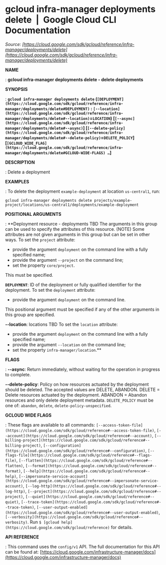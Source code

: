# gcloud infra-manager deployments delete  |  Google Cloud CLI Documentation

*Source: [https://cloud.google.com/sdk/gcloud/reference/infra-manager/deployments/delete](https://cloud.google.com/sdk/gcloud/reference/infra-manager/deployments/delete)*

**NAME**

: **gcloud infra-manager deployments delete - delete deployments**

**SYNOPSIS**

: **`gcloud infra-manager deployments delete` (`[DEPLOYMENT](https://cloud.google.com/sdk/gcloud/reference/infra-manager/deployments/delete#DEPLOYMENT)` : `[--location](https://cloud.google.com/sdk/gcloud/reference/infra-manager/deployments/delete#--location)`=`LOCATION`) [`[--async](https://cloud.google.com/sdk/gcloud/reference/infra-manager/deployments/delete#--async)`] [`[--delete-policy](https://cloud.google.com/sdk/gcloud/reference/infra-manager/deployments/delete#--delete-policy)`=`DELETE_POLICY`] [`[GCLOUD_WIDE_FLAG](https://cloud.google.com/sdk/gcloud/reference/infra-manager/deployments/delete#GCLOUD-WIDE-FLAGS) …`]**

**DESCRIPTION**

: Delete a deployment

**EXAMPLES**

: To delete the deployment `example-deployment` at location
`us-central1`, run:

```
gcloud infra-manager deployments delete projects/example-project/locations/us-central1/deployments/example-deployment
```

**POSITIONAL ARGUMENTS**

: **Deployment resource - deployments TBD The arguments in this group can be used to
specify the attributes of this resource. (NOTE) Some attributes are not given
arguments in this group but can be set in other ways.
To set the `project` attribute:

- provide the argument `deployment` on the command line with a fully
specified name;
- provide the argument `--project` on the command line;
- set the property `core/project`.

This must be specified.

**`DEPLOYMENT`**:
ID of the deployment or fully qualified identifier for the deployment.
To set the `deployment` attribute:

- provide the argument `deployment` on the command line.

This positional argument must be specified if any of the other arguments in this
group are specified.

**--location**:
locations TBD
To set the `location` attribute:

- provide the argument `deployment` on the command line with a fully
specified name;
- provide the argument `--location` on the command line;
- set the property `infra-manager/location`.**

**FLAGS**

: **--async**:
Return immediately, without waiting for the operation in progress to complete.

**--delete-policy**:
Policy on how resources actuated by the deployment should be deleted. The
accepted values are DELETE, ABANDON. DELETE = Delete resources actuated by the
deployment. ABANDON = Abandon resources and only delete deployment metadata.
`DELETE_POLICY` must be one of: `abandon`,
`delete`, `delete-policy-unspecified`.

**GCLOUD WIDE FLAGS**

: These flags are available to all commands: `[--access-token-file](https://cloud.google.com/sdk/gcloud/reference#--access-token-file)`,
`[--account](https://cloud.google.com/sdk/gcloud/reference#--account)`, `[--billing-project](https://cloud.google.com/sdk/gcloud/reference#--billing-project)`,
`[--configuration](https://cloud.google.com/sdk/gcloud/reference#--configuration)`,
`[--flags-file](https://cloud.google.com/sdk/gcloud/reference#--flags-file)`,
`[--flatten](https://cloud.google.com/sdk/gcloud/reference#--flatten)`, `[--format](https://cloud.google.com/sdk/gcloud/reference#--format)`, `[--help](https://cloud.google.com/sdk/gcloud/reference#--help)`, `[--impersonate-service-account](https://cloud.google.com/sdk/gcloud/reference#--impersonate-service-account)`,
`[--log-http](https://cloud.google.com/sdk/gcloud/reference#--log-http)`,
`[--project](https://cloud.google.com/sdk/gcloud/reference#--project)`, `[--quiet](https://cloud.google.com/sdk/gcloud/reference#--quiet)`, `[--trace-token](https://cloud.google.com/sdk/gcloud/reference#--trace-token)`, `[--user-output-enabled](https://cloud.google.com/sdk/gcloud/reference#--user-output-enabled)`,
`[--verbosity](https://cloud.google.com/sdk/gcloud/reference#--verbosity)`.
Run `$ [gcloud help](https://cloud.google.com/sdk/gcloud/reference)` for details.

**API REFERENCE**

: This command uses the `config/v1` API. The full documentation for
this API can be found at: [https://cloud.google.com/infrastructure-manager/docs](https://cloud.google.com/infrastructure-manager/docs)